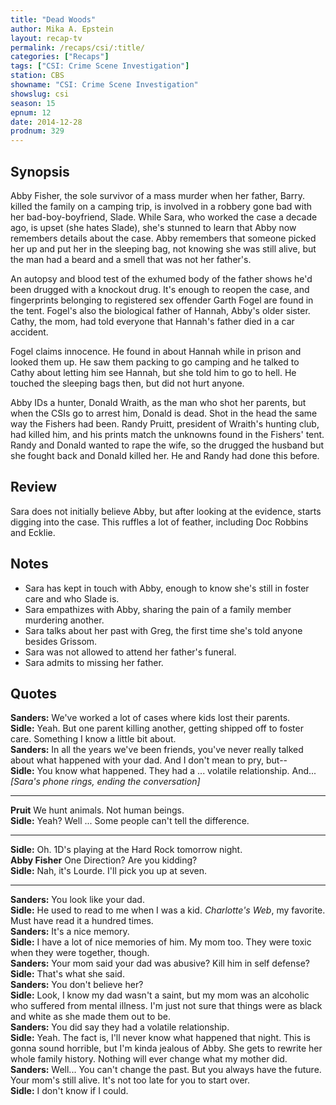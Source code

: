 ```yaml
---
title: "Dead Woods"
author: Mika A. Epstein
layout: recap-tv
permalink: /recaps/csi/:title/
categories: ["Recaps"]
tags: ["CSI: Crime Scene Investigation"]
station: CBS
showname: "CSI: Crime Scene Investigation"
showslug: csi
season: 15  
epnum: 12  
date: 2014-12-28
prodnum: 329  
---
```


## Synopsis

Abby Fisher, the sole survivor of a mass murder when her father, Barry. killed the family on a camping trip, is involved in a robbery gone bad with her bad-boy-boyfriend, Slade. While Sara, who worked the case a decade ago, is upset (she hates Slade), she's stunned to learn that Abby now remembers details about the case. Abby remembers that someone picked her up and put her in the sleeping bag, not knowing she was still alive, but the man had a beard and a smell that was not her father's.

An autopsy and blood test of the exhumed body of the father shows he'd been drugged with a knockout drug. It's enough to reopen the case, and fingerprints belonging to registered sex offender Garth Fogel are found in the tent. Fogel's also the biological father of Hannah, Abby's older sister. Cathy, the mom, had told everyone that Hannah's father died in a car accident.

Fogel claims innocence. He found in about Hannah while in prison and looked them up. He saw them packing to go camping and he talked to Cathy about letting him see Hannah, but she told him to go to hell. He touched the sleeping bags then, but did not hurt anyone.

Abby IDs a hunter, Donald Wraith, as the man who shot her parents, but when the CSIs go to arrest him, Donald is dead. Shot in the head the same way the Fishers had been. Randy Pruitt, president of Wraith's hunting club, had killed him, and his prints match the unknowns found in the Fishers' tent. Randy and Donald wanted to rape the wife, so the drugged the husband but she fought back and Donald killed her. He and Randy had done this before.

## Review

Sara does not initially believe Abby, but after looking at the evidence, starts digging into the case. This ruffles a lot of feather, including Doc Robbins and Ecklie.

## Notes

* Sara has kept in touch with Abby, enough to know she's still in foster care and who Slade is.  
* Sara empathizes with Abby, sharing the pain of a family member murdering another.  
* Sara talks about her past with Greg, the first time she's told anyone besides Grissom.  
* Sara was not allowed to attend her father's funeral.  
* Sara admits to missing her father.

## Quotes

**Sanders:** We've worked a lot of cases where kids lost their parents.  
**Sidle:** Yeah. But one parent killing another, getting shipped off to foster care. Something I know a little bit about.  
**Sanders:** In all the years we've been friends, you've never really talked about what happened with your dad. And I don't mean to pry, but--  
**Sidle:** You know what happened. They had a ... volatile relationship. And... *[Sara's phone rings, ending the conversation]*  

- - -

**Pruit** We hunt animals. Not human beings.  
**Sidle:** Yeah? Well ... Some people can't tell the difference.  

- - -

**Sidle:** Oh. 1D's playing at the Hard Rock tomorrow night.  
**Abby Fisher** One Direction? Are you kidding?  
**Sidle:** Nah, it's Lourde. I'll pick you up at seven.  

- - -

**Sanders:** You look like your dad.  
**Sidle:** He used to read to me when I was a kid. *Charlotte's Web*, my favorite. Must have read it a hundred times.  
**Sanders:** It's a nice memory.  
**Sidle:** I have a lot of nice memories of him. My mom too. They were toxic when they were together, though.  
**Sanders:** Your mom said your dad was abusive? Kill him in self defense?  
**Sidle:** That's what she said.  
**Sanders:** You don't believe her?  
**Sidle:** Look, I know my dad wasn't a saint, but my mom was an alcoholic who suffered from mental illness. I'm just not sure that things were as black and white as she made them out to be.  
**Sanders:** You did say they had a volatile relationship.  
**Sidle:** Yeah. The fact is, I'll never know what happened that night. This is gonna sound horrible, but I'm kinda jealous of Abby. She gets to rewrite her whole family history. Nothing will ever change what my mother did.  
**Sanders:** Well... You can't change the past. But you always have the future. Your mom's still alive. It's not too late for you to start over.  
**Sidle:** I don't know if I could.

